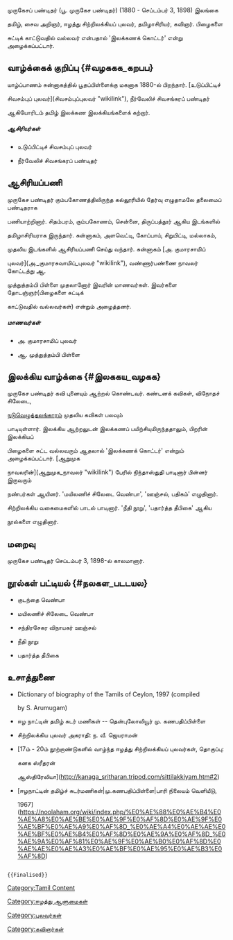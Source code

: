 முருகேசப் பண்டிதர் (பூ. முருகேச பண்டிதர்) (1880 - செப்டம்பர் 3, 1898) இலங்கை
தமிழ், சைவ அறிஞர், ஈழத்து சிற்றிலக்கியப் புலவர், தமிழாசிரியர், கவிஞர். பிழைகளை
சுட்டிக் காட்டுவதில் வல்லவர் என்பதால் \'இலக்கணக் கொட்டர்\' என்று அழைக்கப்பட்டார்.

## வாழ்க்கைக் குறிப்பு {#வழககக_கறபப}

யாழ்ப்பாணம் சுன்னாகத்தில் பூதப்பிள்ளைக்கு மகனாக 1880-ல் பிறந்தார். [உடுப்பிட்டிச்
சிவசம்புப் புலவர்](சிவசம்புப்புலவர் "wikilink"), நீர்வேலிச் சிவசங்கரப் பண்டிதர்
ஆகியோரிடம் தமிழ் இலக்கண இலக்கியங்களைக் கற்றார்.

##### ஆசிரியர்கள்

-   உடுப்பிட்டிச் சிவசம்புப் புலவர்
-   நீர்வேலிச் சிவசங்கரப் பண்டிதர்

## ஆசிரியப்பணி

முருகேச பண்டிதர் கும்பகோணத்திலிருந்த கல்லூரியில் தேர்வு எழுதாமலே தலைமைப் பண்டிதராக
பணியாற்றினார். சிதம்பரம், கும்பகோணம், சென்னை, திருப்பத்தூர் ஆகிய இடங்களில்
தமிழாசிரியராக இருந்தார். சுன்னாகம், அளவெட்டி, கோப்பாய், சிறுபிட்டி, மல்லாகம்,
முதலிய இடங்களில் ஆசிரியப்பணி செய்து வந்தார். சுன்னாகம் [அ. குமாரசாமிப்
புலவர்](அ._குமாரசுவாமிப்_புலவர் "wikilink"), வண்ணார்பண்ணை நாவலர் கோட்டத்து ஆ.
முத்துத்தம்பி பிள்ளை முதலானோர் இவரின் மாணவர்கள். இவர்களை தோடஞ்ஞர்(பிழைகளை சுட்டிக்
காட்டுவதில் வல்லவர்கள்) என்றும் அழைத்தனர்.

##### மாணவர்கள்

-   அ. குமாரசாமிப் புலவர்
-   ஆ. முத்துத்தம்பி பிள்ளை

## இலக்கிய வாழ்க்கை {#இலககய_வழகக}

முருகேச பண்டிதர் கவி புனையும் ஆற்றல் கொண்டவர். கண்டனக் கவிகள், விநோதச் சிலேடை,
[நடுவெழுத்தலங்காரம்](நடுவெழுத்தலங்காரம் "wikilink") முதலிய கவிகள் பலவும்
பாடியுள்ளார். இலக்கிய ஆற்றலுடன் இலக்கணப் பயிற்சியுமிருந்ததாலும், பிறரின் இலக்கியப்
பிழைகளை சுட்ட வல்லவரும் ஆதலால் \'இலக்கணக் கொட்டர்\' என்றும் அழைக்கப்பட்டார். [ஆறுமுக
நாவலரின்](ஆறுமுக_நாவலர் "wikilink") பேரில் நிந்தாஸ்துதி பாடினார் பின்னர் இருவரும்
நண்பர்கள் ஆயினர். \'மயிலணிச் சிலேடை வெண்பா\', \'ஊஞ்சல், பதிகம்\' எழுதினார்.
சிற்றிலக்கிய வகைமைகளில் பாடல் பாடினார். \'நீதி நூறு\', \'பதார்த்த தீபிகை\' ஆகிய
நூல்களை எழுதினார்.

## மறைவு

முருகேச பண்டிதர் செப்டம்பர் 3, 1898-ல் காலமானார்.

## நூல்கள் பட்டியல் {#நலகள_படடயல}

-   குடந்தை வெண்பா
-   மயிலணிச் சிலேடை வெண்பா
-   சந்திரசேகர விநாயகர் ஊஞ்சல்
-   நீதி நூறு
-   பதார்த்த தீபிகை

## உசாத்துணை

-   Dictionary of biography of the Tamils of Ceylon, 1997 (compiled
    by S. Arumugam)
-   ஈழ நாட்டின் தமிழ் சுடர் மணிகள் -- தென்புலோலியூர் மு. கணபதிப்பிள்ளை
-   சிற்றிலக்கிய புலவர் அகராதி: ந. வீ. ஜெயராமன்
-   [17ம் - 20ம் நூற்றாண்டுகளில் வாழ்ந்த ஈழத்து சிற்றிலக்கியப் புலவர்கள், தொகுப்பு:
    கனக ஸ்ரீதரன்
    ஆஸ்திரேலியா](http://kanaga_sritharan.tripod.com/sittilakkiyam.htm#2)
-   [ஈழநாட்டின் தமிழ்ச் சுடர்மணிகள்\|மு.கணபதிப்பிள்ளை\|பாரி நிலையம் வெளியீடு,
    1967](https://noolaham.org/wiki/index.php/%E0%AE%88%E0%AE%B4%E0%AE%A8%E0%AE%BE%E0%AE%9F%E0%AF%8D%E0%AE%9F%E0%AE%BF%E0%AE%A9%E0%AF%8D_%E0%AE%A4%E0%AE%AE%E0%AE%BF%E0%AE%B4%E0%AF%8D%E0%AE%9A%E0%AF%8D_%E0%AE%9A%E0%AF%81%E0%AE%9F%E0%AE%B0%E0%AF%8D%E0%AE%AE%E0%AE%A3%E0%AE%BF%E0%AE%95%E0%AE%B3%E0%AF%8D)

```{=mediawiki}
{{Finalised}}
```
[Category:Tamil Content](Category:Tamil_Content "wikilink")
[Category:ஈழத்து ஆளுமைகள்](Category:ஈழத்து_ஆளுமைகள் "wikilink")
[Category:புலவர்கள்](Category:புலவர்கள் "wikilink")
[Category:கவிஞர்கள்](Category:கவிஞர்கள் "wikilink")
